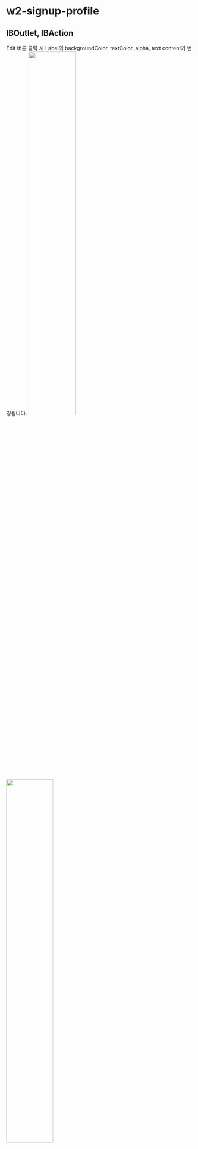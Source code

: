 # w2-signup-profile

## IBOutlet, IBAction
Edit 버튼 클릭 시 Label의 backgroundColor, textColor, alpha, text content가 변경됩니다.
<img src="https://user-images.githubusercontent.com/95681572/149738907-ea5e3002-4323-41f9-9013-29f3747de79d.png" width=50%><img src="https://user-images.githubusercontent.com/95681572/149738942-de6b4469-d42a-454f-a88c-f8571d8dc17c.png" width=50%>

### 학습거리
- **action** → function that triggers when a specific event occurs in your app
- **outlet** → a reference from an object in a stroryboard to a source file
- 버튼에 IBAction을 추가할 때의 이벤트 종류 https://developer.apple.com/documentation/uikit/uicontrol/event
- 버튼이 여러개일 때 하나의 액션에 추가할 수 있을까? 가능하다.
- 버튼 하나에 여러개의 액션을 추가할 수 있을까? 가능하다.


<img src="https://s3-us-west-2.amazonaws.com/secure.notion-static.com/7e588db0-97e1-43bc-ac05-8621f048fdf5/Untitled.png" width=50%>

### 학습거리
- (open) → viewDidLoad → viewWillAppear → viewDidAppear → (cancel) → viewWillDisappear → viewDidDisappear
- IBAction과 Segue 중 IBAction이 먼저 작동하고, Segue가 작동한다.
- type of segue : https://stackoverflow.com/questions/25966215/whats-the-difference-between-all-the-selection-segues

## 시스템-ViewController
<img src="https://s3-us-west-2.amazonaws.com/secure.notion-static.com/627cac88-b1ef-4a81-a409-877830f0eb7e/Untitled.png" width=50%><img src="https://s3-us-west-2.amazonaws.com/secure.notion-static.com/204a5140-9d4f-4b39-bb6e-9aa56cacba63/Untitled.png" width=50%><img src = "https://s3-us-west-2.amazonaws.com/secure.notion-static.com/0514d831-db48-4a4a-a9ff-15d9956489bd/Untitled.png" width=50%><img src="https://s3-us-west-2.amazonaws.com/secure.notion-static.com/5eb1b0ba-eb29-4b98-897b-0e8b6e494440/Untitled.png" width=50%>

